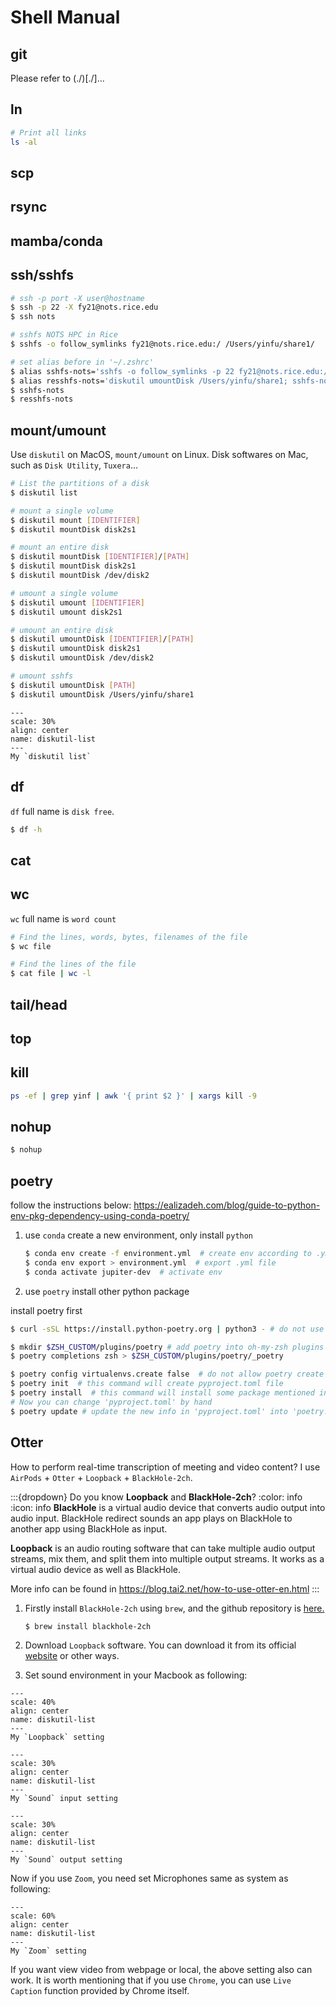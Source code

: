 # Shell Manual

## git

Please refer to (./)[./]...


## ln
```bash
# Print all links
ls -al

```


## scp


## rsync



## mamba/conda



## ssh/sshfs
```bash
# ssh -p port -X user@hostname
$ ssh -p 22 -X fy21@nots.rice.edu
$ ssh nots

# sshfs NOTS HPC in Rice
$ sshfs -o follow_symlinks fy21@nots.rice.edu:/ /Users/yinfu/share1/

# set alias before in '~/.zshrc'
$ alias sshfs-nots='sshfs -o follow_symlinks -p 22 fy21@nots.rice.edu:/ /Users/yinfu/share1/'
$ alias resshfs-nots='diskutil umountDisk /Users/yinfu/share1; sshfs-nots'
$ sshfs-nots 
$ resshfs-nots
```



## mount/umount 
Use `diskutil` on MacOS, `mount/umount` on Linux. 
Disk softwares on Mac, such as `Disk Utility`, `Tuxera`...

```bash
# List the partitions of a disk
$ diskutil list

# mount a single volume
$ diskutil mount [IDENTIFIER]
$ diskutil mountDisk disk2s1

# mount an entire disk
$ diskutil mountDisk [IDENTIFIER]/[PATH]
$ diskutil mountDisk disk2s1
$ diskutil mountDisk /dev/disk2

# umount a single volume
$ diskutil umount [IDENTIFIER]
$ diskutil umount disk2s1

# umount an entire disk
$ diskutil umountDisk [IDENTIFIER]/[PATH]
$ diskutil umountDisk disk2s1
$ diskutil umountDisk /dev/disk2

# umount sshfs
$ diskutil umountDisk [PATH]
$ diskutil umountDisk /Users/yinfu/share1
```

```{figure} ./files/diskutil-list.jpg
---
scale: 30%
align: center
name: diskutil-list
---
My `diskutil list`
```

## df
`df` full name is `disk free`.

```bash
$ df -h
```

## cat


## wc
`wc` full name is `word count`

```bash
# Find the lines, words, bytes, filenames of the file
$ wc file

# Find the lines of the file
$ cat file | wc -l
```

## tail/head






## top

## kill

```bash
ps -ef | grep yinf | awk '{ print $2 }' | xargs kill -9
```


## nohup

```bash
$ nohup 
```




## poetry

follow the instructions below: https://ealizadeh.com/blog/guide-to-python-env-pkg-dependency-using-conda-poetry/

1. use `conda` create a new environment, only install `python`

    ```bash
    $ conda env create -f environment.yml  # create env according to .yml file
    $ conda env export > environment.yml  # export .yml file
    $ conda activate jupiter-dev  # activate env
    ```

2. use `poetry` install other python package

install poetry first
```bash
$ curl -sSL https://install.python-poetry.org | python3 - # do not use pip

$ mkdir $ZSH_CUSTOM/plugins/poetry # add poetry into oh-my-zsh plugins
$ poetry completions zsh > $ZSH_CUSTOM/plugins/poetry/_poetry
```


```bash
$ poetry config virtualenvs.create false  # do not allow poetry create env
$ poetry init  # this command will create pyproject.toml file
$ poetry install  # this command will install some package mentioned in 'pyproject.toml', and also generate a 'poetry.lock' file
# Now you can change 'pyproject.toml' by hand
$ poetry update # update the new info in 'pyproject.toml' into 'poetry.lock' file
```



## Otter



How to perform real-time transcription of meeting and video content?
I use `AirPods` + `Otter` + `Loopback` + `BlackHole-2ch`.

:::{dropdown} Do you know **Loopback** and **BlackHole-2ch**?
:color: info
:icon: info
**BlackHole** is a virtual audio device that converts audio output into audio input. BlackHole redirect sounds an app plays on BlackHole to another app using BlackHole as input.

**Loopback** is an audio routing software that can take multiple audio output streams, mix them, and split them into multiple output streams. It works as a virtual audio device as well as BlackHole.

More info can be found in https://blog.tai2.net/how-to-use-otter-en.html
:::

1. Firstly install `BlackHole-2ch` using `brew`, and the github repository is [here.](https://github.com/ExistentialAudio/BlackHole)

    ```bash
    $ brew install blackhole-2ch
    ```

2. Download `Loopback` software. You can download it from its official [website](https://rogueamoeba.com/loopback/) or other ways.

3. Set sound environment in your Macbook as following:

```{figure} ./files/otter.jpg
---
scale: 40%
align: center
name: diskutil-list
---
My `Loopback` setting
```

```{figure} ./files/input.jpg
---
scale: 30%
align: center
name: diskutil-list
---
My `Sound` input setting
```

```{figure} ./files/output.jpg
---
scale: 30%
align: center
name: diskutil-list
---
My `Sound` output setting
```


Now if you use `Zoom`, you need set Microphones same as system as following:

```{figure} ./files/zoom.jpg
---
scale: 60%
align: center
name: diskutil-list
---
My `Zoom` setting
```

If you want view video from webpage or local, the above setting also can work. 
It is worth mentioning that if you use `Chrome`, you can use `Live Caption` function
provided by Chrome itself.

